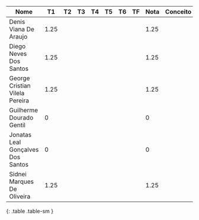| Nome                              | T1   | T2 | T3 | T4 | T5 | T6 | TF | Nota | Conceito |
|-----------------------------------|------|----|----|----|----|----|----|------|----------|
| Denis Viana De Araujo             | 1.25 |    |    |    |    |    |    | 1.25 |          |
| Diego Neves Dos Santos            | 1.25 |    |    |    |    |    |    | 1.25 |          |
| George Cristian Vilela Pereira    | 1.25 |    |    |    |    |    |    | 1.25 |          |
| Guilherme Dourado Gentil          | 0    |    |    |    |    |    |    | 0    |          |
| Jonatas Leal Gonçalves Dos Santos | 0    |    |    |    |    |    |    | 0    |          |
| Sidnei Marques De Oliveira        | 1.25 |    |    |    |    |    |    | 1.25 |          |
{: .table .table-sm }
